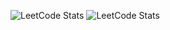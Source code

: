![LeetCode Stats](https://leetcard.jacoblin.cool/NgocAnh2510?theme=dark&ext=heatmap)
![LeetCode Stats](https://leetcard.jacoblin.cool/NgocAnh2510?theme=light&font=Serif&border=blue&title_color=ff5733&text_color=333333&icon_color=1f8acb)
